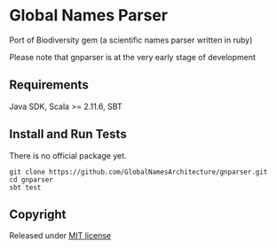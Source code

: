 Global Names Parser
===================

Port of Biodiversity gem (a scientific names parser written in ruby)

Please note that gnparser is at the very early stage of development

Requirements
------------

Java SDK, Scala >= 2.11.6, SBT

Install and Run Tests
---------------------

There is no official package yet.

```
git clone https://github.com/GlobalNamesArchitecture/gnparser.git
cd gnparser
sbt test
```

Copyright
---------

Released under [MIT license][license]

[license]: /LICENSE
